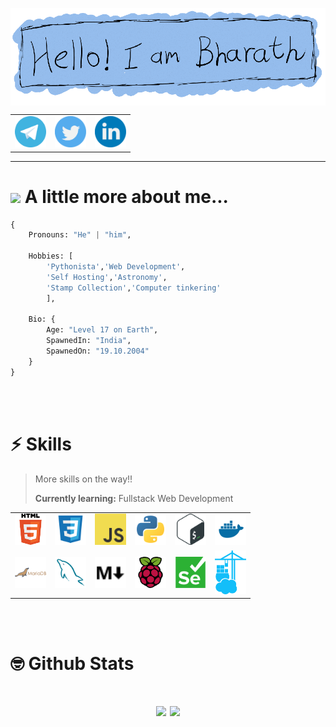 <p align="center"><img src="./images/me_edi1.png" align="center"></p>

<table align=center>
    <tr>
        <td><img src="./images/telegram.svg" width=50 alt="telegram-svg"><a href="http://" target="_blank"></a></img></td>
        <td><img src="./images/twitter.svg" width=50 alt="twitter-svg"><a href="http://" target="_blank"></a></img></td>
        <td><img src="./images/linkedin.svg" width=50 alt="linkedin-svg"><a href="http://" target="_blank"></a></img></td>
    </tr>
</table>

---

<h1><img src="https://media.giphy.com/media/VgCDAzcKvsR6OM0uWg/giphy.gif" width="50"> A little more about me...  </h1>

```py
{
    Pronouns: "He" | "him",

    Hobbies: [
        'Pythonista','Web Development',
        'Self Hosting','Astronomy',
        'Stamp Collection','Computer tinkering'
        ],
            
    Bio: {
        Age: "Level 17 on Earth",
        SpawnedIn: "India",
        SpawnedOn: "19.10.2004"
    }
} 
```
<br>
<br>


<h1> ⚡ Skills </h1>

> More skills on the way!!
>
> **Currently learning:** Fullstack Web Development

<table>
    <tr>
        <td><img src="./images/html.svg" width=50 alt=""></td>
        <td><img src="./images/css.svg" width=50 alt=""></td>
        <td><img src="./images/js.svg" width=50 alt=""></td>
        <td><img src="./images/python.svg" width=50 alt=""></td>
        <td><img src="./images/bash.svg" width=50 alt=""></td>
        <td><img src="./images/docker.svg" width=50 alt=""></td>
    </tr>
    <tr>
        <td><img src="./images/mariadb.svg" width=50 alt=""></td>
        <td><img src="./images/mysql.svg" width=50 alt=""></td>
        <td><img src="./images/markdown.svg" width=50 alt=""></td>
        <td><img src="./images/raspberry-pi.svg" width=50 alt=""></td>
        <td><img src="./images/selenium.svg" width=50 alt=""></td>
        <td><img src="./images/portainer.svg" width=50 alt=""></td>
    </tr>
</table>

<br>
<br>

<h1>🤓 Github Stats<h1/>


<p align="center">
<img src="https://github-readme-stats.vercel.app/api?username=bharath1910&show_icons=true&theme=github_dark" height=170>
<img src="https://github-readme-stats.vercel.app/api/top-langs/?username=bharath1910&layout=compact&theme=github_dark" height=170>
</p>

